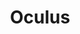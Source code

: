 ---
layout: hero
title: Oculus
spec: Insectoid
class: Specialist
skill:
    name: Disruption
    description: Attaches to an enemy, immobilizing the target.
    stats:
        Cooldown: 15s
        Duration: 4/5/6
---